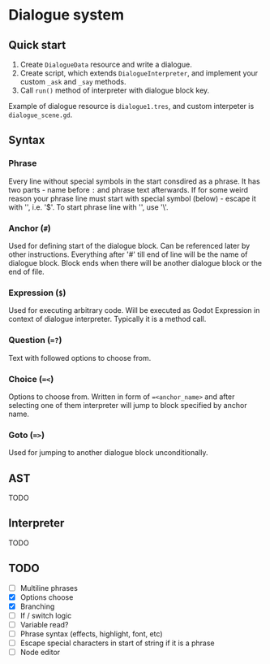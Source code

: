 # Dialogue system

## Quick start
1. Create `DialogueData` resource and write a dialogue.
2. Create script, which extends `DialogueInterpreter`, and implement your custom `_ask` and `_say` methods.
3. Call `run()` method of interpreter with dialogue block key.

Example of dialogue resource is `dialogue1.tres`, and custom interpeter is `dialogue_scene.gd`.

## Syntax
### Phrase
Every line without special symbols in the start consdired as a phrase.
It has two parts - name before `:` and phrase text afterwards.
If for some weird reason your phrase line must start with special symbol (below) - escape it with '\', i.e. '\$'.
To start phrase line with '\', use '\\'.

### Anchor (`#`)
Used for defining start of the dialogue block. Can be referenced later by other instructions.
Everything after '#' till end of line will be the name of dialogue block.
Block ends when there will be another dialogue block or the end of file.

### Expression (`$`)
Used for executing arbitrary code. Will be executed as Godot Expression in context of dialogue interpreter.
Typically it is a method call.

### Question (`=?`)
Text with followed options to choose from.

### Choice (`=<`)
Options to choose from. Written in form of `=<anchor_name>` and after selecting
one of them interpreter will jump to block specified by anchor name.

### Goto (`=>`)
Used for jumping to another dialogue block unconditionally.

## AST
TODO

## Interpreter
TODO

## TODO
- [ ] Multiline phrases
- [x] Options choose
- [x] Branching
- [ ] If / switch logic
- [ ] Variable read?
- [ ] Phrase syntax (effects, highlight, font, etc)
- [ ] Escape special characters in start of string if it is a phrase
- [ ] Node editor
